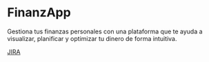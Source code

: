 # FinanzApp
Gestiona tus finanzas personales con una plataforma que te ayuda a visualizar, planificar y optimizar tu dinero de forma intuitiva.


<a href="https://finanzapp-team.atlassian.net/">JIRA</a>
